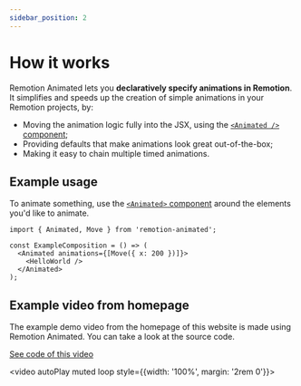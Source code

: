 ```yaml
---
sidebar_position: 2
---
```


# How it works

Remotion Animated lets you **declaratively specify animations in Remotion**.
It simplifies and speeds up the creation of simple animations in your Remotion projects, by:

- Moving the animation logic fully into the JSX, using the [`<Animated />` component](/docs/animated-component);
- Providing defaults that make animations look great out-of-the-box;
- Making it easy to chain multiple timed animations.

## Example usage

To animate something, use the [`<Animated>` component](/docs/animated-component) around the elements you'd like to animate.

```tsx
import { Animated, Move } from 'remotion-animated';

const ExampleComposition = () => (
  <Animated animations={[Move({ x: 200 })]}>
    <HelloWorld />
  </Animated>
);
```

## Example video from homepage

The example demo video from the homepage of this website is made using Remotion Animated. You can take a look at the source code.

<aside>
  <a
    className="button button--secondary"
    href="https://github.com/stefanwittwer/remotion-animated/blob/main/sites/example/src/animated-code-examples/AnimatedCodeExamples.tsx"
    target="_blank"
  >
    See code of this video
  </a>
</aside>

<video autoPlay muted loop style={{width: '100%', margin: '2rem 0'}}>

  <source src="/video/code-example.mp4" type="video/mp4" />
</video>
